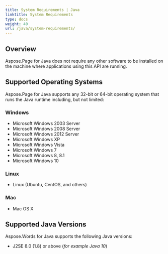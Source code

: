 ```yaml
---
title: System Requirements | Java
linktitle: System Requirements
type: docs
weight: 40
url: /java/system-requirements/
---
```


## **Overview**
Aspose.Page for Java does not require any other software to be installed on the machine where applications using this API are running.
## **Supported Operating Systems**
Aspose.Page for Java supports any 32-bit or 64-bit operating system that runs the Java runtime including, but not limited:
### **Windows**
- Microsoft Windows 2003 Server
- Microsoft Windows 2008 Server
- Microsoft Windows 2012 Server
- Microsoft Windows XP
- Microsoft Windows Vista
- Microsoft Windows 7
- Microsoft Windows 8, 8.1
- Microsoft Windows 10
### **Linux**
- Linux (Ubuntu, CentOS, and others)
### **Mac**
- Mac OS X
## **Supported Java Versions**
Aspose.Words for Java supports the following Java versions:

- J2SE 8.0 (1.8) or above (*for example Java 10*) 
